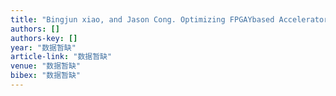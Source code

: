 ```yaml
---
title: "Bingjun xiao, and Jason Cong. Optimizing FPGAYbased Accelerator Design for Deep Convolutional Neural NetworNs"
authors: []
authors-key: []
year: "数据暂缺"
article-link: "数据暂缺"
venue: "数据暂缺"
bibex: "数据暂缺"
---
```

